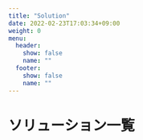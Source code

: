 ```yaml
---
title: "Solution"
date: 2022-02-23T17:03:34+09:00
weight: 0
menu:
  header:
    show: false
    name: ""
  footer:
    show: false
    name: ""
---
```


# ソリューション一覧